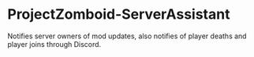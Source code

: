 # ProjectZomboid-ServerAssistant
Notifies server owners of mod updates, also notifies of player deaths and player joins through Discord.
